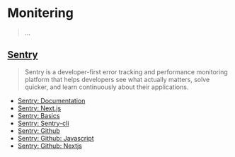 # Monitering
> ...

## [Sentry](https://sentry.io/welcome/)
> Sentry is a developer-first error tracking and performance monitoring platform that helps developers see what actually matters, solve quicker, and learn continuously about their applications.

- [Sentry: Documentation](https://docs.sentry.io/)
- [Sentry: Next.js](https://docs.sentry.io/platforms/javascript/guides/nextjs/)
- [Sentry: Basics](https://docs.sentry.io/product/sentry-basics/)
- [Sentry: Sentry-cli](https://docs.sentry.io/product/cli/)
- [Sentry: Github](https://github.com/getsentry/sentry)
- [Sentry: Github: Javascript](https://github.com/getsentry/sentry-javascript)
- [Sentry: Github: Nextjs](https://github.com/getsentry/sentry-javascript/tree/master/packages/nextjs)
